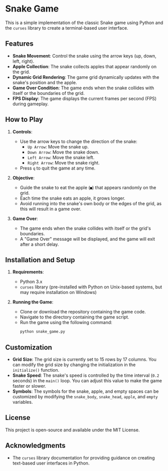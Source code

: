 # Snake Game

This is a simple implementation of the classic Snake game using Python and the `curses` library to create a terminal-based user interface.

## Features

- **Snake Movement**: Control the snake using the arrow keys (up, down, left, right).
- **Apple Collection**: The snake collects apples that appear randomly on the grid.
- **Dynamic Grid Rendering**: The game grid dynamically updates with the snake's position and the apple.
- **Game Over Condition**: The game ends when the snake collides with itself or the boundaries of the grid.
- **FPS Display**: The game displays the current frames per second (FPS) during gameplay.

## How to Play

1. **Controls**:
    - Use the arrow keys to change the direction of the snake:
      - `Up Arrow`: Move the snake up.
      - `Down Arrow`: Move the snake down.
      - `Left Arrow`: Move the snake left.
      - `Right Arrow`: Move the snake right.
    - Press `q` to quit the game at any time.

2. **Objective**:
    - Guide the snake to eat the apple (`■`) that appears randomly on the grid.
    - Each time the snake eats an apple, it grows longer.
    - Avoid running into the snake's own body or the edges of the grid, as this will result in a game over.

3. **Game Over**:
    - The game ends when the snake collides with itself or the grid's boundaries.
    - A "Game Over" message will be displayed, and the game will exit after a short delay.

## Installation and Setup

1. **Requirements**:
    - Python 3.x
    - `curses` library (pre-installed with Python on Unix-based systems, but may require installation on Windows)

2. **Running the Game**:
    - Clone or download the repository containing the game code.
    - Navigate to the directory containing the game script.
    - Run the game using the following command:
      ```bash
      python snake_game.py
      ```

## Customization

- **Grid Size**: The grid size is currently set to 15 rows by 17 columns. You can modify the grid size by changing the initialization in the `initialize()` function.
- **Snake Speed**: The snake's speed is controlled by the time interval (`0.2` seconds) in the `main()` loop. You can adjust this value to make the game faster or slower.
- **Symbols**: The symbols for the snake, apple, and empty spaces can be customized by modifying the `snake_body`, `snake_head`, `apple`, and `empty` variables.

## License

This project is open-source and available under the MIT License.

## Acknowledgments

- The `curses` library documentation for providing guidance on creating text-based user interfaces in Python.
